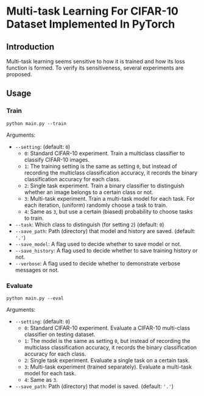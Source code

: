 # Multi-task Learning For CIFAR-10 Dataset Implemented In PyTorch

## Introduction

Multi-task learning seems sensitive to how it is trained and how its loss function is formed. 
To verify its sensitiveness, several experiments are proposed.

## Usage

### Train

```
python main.py --train
```

Arguments:

 * `--setting`: (default: `0`)
   * `0`: Standard CIFAR-10 experiment. Train a multiclass classifier to classify CIFAR-10 images.
   * `1`: The training setting is the same as setting `0`, but instead of recording the multiclass classification accuracy, it records the binary classification accuracy for each class.
   * `2`: Single task experiment. Train a binary classifier to distinguish whether an image belongs to a certain class or not.
   * `3`: Multi-task experiment. Train a multi-task model for each task. For each iteration, (uniform) randomly choose a task to train.
   * `4`: Same as `3`, but use a certain (biased) probability to choose tasks to train.
 * `--task`: Which class to distinguish (for setting `2`) (default: `0`) 
 * `--save_path`: Path (directory) that model and history are saved. (default: `'.'`)
 * `--save_model`: A flag used to decide whether to save model or not.
 * `--save_history`: A flag used to decide whether to save training history or not.
 * `--verbose`: A flag used to decide whether to demonstrate verbose messages or not.

### Evaluate

```
python main.py --eval
```

Arguments:

 * `--setting`: (default: `0`)
   * `0`: Standard CIFAR-10 experiment. Evaluate a CIFAR-10 multi-class classifier on testing dataset.
   * `1`: The model is the same as setting `0`, but instead of recording the multiclass classification accuracy, it records the binary classification accuracy for each class.
   * `2`: Single task experiment. Evaluate a single task on a certain task.
   * `3`: Multi-task experiment (trained separately). Evaluate a multi-task model for each task.
   * `4`: Same as `3`. 
 * `--save_path`: Path (directory) that model is saved. (default: `'.'`)
